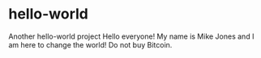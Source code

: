 # hello-world
Another hello-world project
Hello everyone!
My name is Mike Jones and I am here to change the world!
Do not buy Bitcoin.
